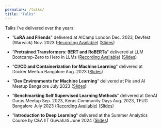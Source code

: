 ```yaml
---
permalink: /talks/
title: "Talks"
---
```

Talks I've delivered over the years:
* "**LoRA and Friends**" delivered at AICamp London Dec. 2023, Devfest (Warwick) Nov. 2023 ([Recording Available](https://youtu.be/l6z5HLhWVVE?si=RiXfJReC8bSx2pkH&t=2713)) ([Slides](https://docs.google.com/presentation/d/1nsfQnwbNOzyod5pQIBNIxBf7uDyJAT-YYMi7UkmMBjA/edit?usp=sharing))

* "**Pretrained Transformers: BERT and RoBERTa**" delivered at LLM Bootcamp-Zero to Hero in LLMs ([Recording Available](https://youtu.be/l6z5HLhWVVE?si=RiXfJReC8bSx2pkH&t=2713)) ([Slides](https://docs.google.com/presentation/d/1lqSv7LPg_pvcyEF-z2UDROniXNGuCbabG5HzI0J5Sx4/edit?usp=sharing&resourcekey=0-r5YJFwRPXlkvblxC9b-8yA))

* "**CI/CD and Containerization for Machine Learning**" delivered at Docker Meetup Bangalore Aug. 2023 ([Slides](https://docs.google.com/presentation/d/1-ngLIkzB9sPIG6DxDAryisLR9BBiZPBjA0tiaAkUKhE/edit?usp=sharing))

* "**Dev Environments for Machine Learning**" delivered at Pie and AI Meetup Bangalore July 2023 ([Slides](https://docs.google.com/presentation/d/128cD7uNVtIZ5UcL7Zwyc3fLTuVoFKnybSqMODG1FLhE/edit?usp=sharing))

* "**Benchmarking Self Supervised Learning Methods**" delivered at GenAI Gurus Meetup Sep. 2023, Keras Community Days Aug. 2023, TFUG Bangalore July 2023 ([Recording Available](https://www.youtube.com/watch?v=9gsIdhaWI5s)) ([Slides](https://docs.google.com/presentation/d/1_Op85Sm0IEje_ZWFTuzQIFl3Lz7MGl49tRJKaXXDvTM/edit?usp=sharing&resourcekey=0-gHlvytPDkCiIWXnonDsiFg))

* "**Introduction to Deep Learning**" delivered at the Summer Analytics Course by C&A IIT Guwahati June 2024 ([Slides](https://docs.google.com/presentation/d/1mb84nQk-Zdqg1h81IWwYbGIU1i2BY0nPqhozElG_wQg/edit?usp=sharing))
